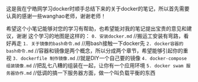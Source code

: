 这是我在宁皓网学习docker时顺手总结下来的关于docker的笔记，所以首先需要认真的感谢一些wanghao老师，谢谢老师！

希望这个小笔记能够对您的学习有帮助，也希望能对我的笔记提出宝贵的意见和建议，谢谢
这个学习的地图是这样的：
`0. 安装docker.md`  //搬运工安装有弯路，看好再走
`1. 关于镜像的bash命令.md`  //用bash接触一下docker先
`2. docker容器的bash命令.md`  //容器和镜像是两个概念，所以分成两个章节，希望能够引起你的重视
`3. dockerfile 制作镜像.md`  //就是DIY一个自己要的镜像
`4. docker-compose 组装镜像.md`  //把乱七八糟的组装在一起，让你有一个应用环境
`5. docker swam 服务器协作.md`  //低调的搞一下服务器方面，做一个叫负载平衡的东西
